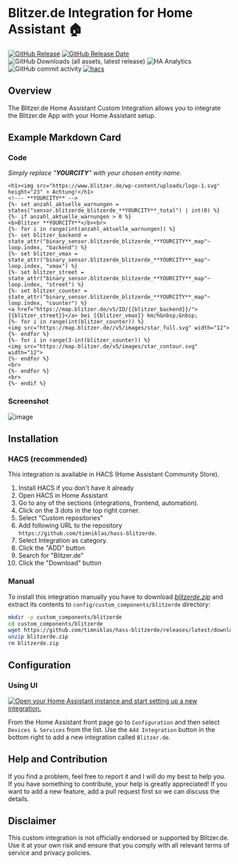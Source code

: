 # Blitzer.de Integration for Home Assistant 🏠

[![GitHub Release](https://img.shields.io/github/v/release/timniklas/hass-blitzerde?sort=semver&style=for-the-badge&color=green)](https://github.com/timniklas/hass-blitzerde/releases/)
[![GitHub Release Date](https://img.shields.io/github/release-date/timniklas/hass-blitzerde?style=for-the-badge&color=green)](https://github.com/timniklas/hass-blitzerde/releases/)
![GitHub Downloads (all assets, latest release)](https://img.shields.io/github/downloads/timniklas/hass-blitzerde/latest/total?style=for-the-badge&label=Downloads%20latest%20Release)
![HA Analytics](https://img.shields.io/badge/dynamic/json?url=https%3A%2F%2Fanalytics.home-assistant.io%2Fcustom_integrations.json&query=%24.blitzerde.total&style=for-the-badge&label=Active%20Installations&color=red)
![GitHub commit activity](https://img.shields.io/github/commit-activity/m/timniklas/hass-blitzerde?style=for-the-badge)
[![hacs](https://img.shields.io/badge/HACS-Integration-blue.svg?style=for-the-badge)](https://github.com/hacs/integration)

## Overview

The Blitzer.de Home Assistant Custom Integration allows you to integrate the Blitzer.de App with your Home Assistant setup.

## Example Markdown Card

### Code
*Simply replace "**YOURCITY**" with your chosen entity name.*

```
<h1><img src="https://www.blitzer.de/wp-content/uploads/logo-1.svg"  height="23" > Achtung!</h1>
<!--- **YOURCITY** -->
{%- set anzahl_aktuelle_warnungen = states("sensor.blitzerde_blitzerde_**YOURCITY**_total") | int(0) %}
{%- if anzahl_aktuelle_warnungen > 0 %}
<b>Blitzer **YOURCITY**</b><br>
{%- for i in range(int(anzahl_aktuelle_warnungen)) %}
{%- set blitzer_backend = state_attr("binary_sensor.blitzerde_blitzerde_**YOURCITY**_map"~ loop.index, "backend") %}
{%- set blitzer_vmax = state_attr("binary_sensor.blitzerde_blitzerde_**YOURCITY**_map"~ loop.index, "vmax") %}
{%- set blitzer_street = state_attr("binary_sensor.blitzerde_blitzerde_**YOURCITY**_map"~ loop.index, "street") %}
{%- set blitzer_counter = state_attr("binary_sensor.blitzerde_blitzerde_**YOURCITY**_map"~ loop.index, "counter") %}
<a href="https://map.blitzer.de/v5/ID/{{blitzer_backend}}/">{{blitzer_street}}</a> bei {{blitzer_vmax}} km/h&nbsp;&nbsp;
{%- for i in range(int(blitzer_counter)) %}
<img src="https://map.blitzer.de//v5/images/star_full.svg" width="12">
{%- endfor %}
{%- for i in range(3-int(blitzer_counter)) %}
<img src="https://map.blitzer.de/v5/images/star_contour.svg" width="12">
{%- endfor %}
<br>
{%- endfor %}
<br>
{%- endif %}
```

### Screenshot

![image](https://github.com/user-attachments/assets/5bb856ac-b7c2-41a6-83d1-b6edcb966f87)

## Installation

### HACS (recommended)

This integration is available in HACS (Home Assistant Community Store).

1. Install HACS if you don't have it already
2. Open HACS in Home Assistant
3. Go to any of the sections (integrations, frontend, automation).
4. Click on the 3 dots in the top right corner.
5. Select "Custom repositories"
6. Add following URL to the repository `https://github.com/timniklas/hass-blitzerde`.
7. Select Integration as category.
8. Click the "ADD" button
9. Search for "Blitzer.de"
10. Click the "Download" button

### Manual

To install this integration manually you have to download [_blitzerde.zip_](https://github.com/timniklas/hass-blitzerde/releases/latest/) and extract its contents to `config/custom_components/blitzerde` directory:

```bash
mkdir -p custom_components/blitzerde
cd custom_components/blitzerde
wget https://github.com/timniklas/hass-blitzerde/releases/latest/download/blitzerde.zip
unzip blitzerde.zip
rm blitzerde.zip
```

## Configuration

### Using UI

[![Open your Home Assistant instance and start setting up a new integration.](https://my.home-assistant.io/badges/config_flow_start.svg)](https://my.home-assistant.io/redirect/config_flow_start/?domain=blitzerde)

From the Home Assistant front page go to `Configuration` and then select `Devices & Services` from the list.
Use the `Add Integration` button in the bottom right to add a new integration called `Blitzer.de`.

## Help and Contribution

If you find a problem, feel free to report it and I will do my best to help you.
If you have something to contribute, your help is greatly appreciated!
If you want to add a new feature, add a pull request first so we can discuss the details.

## Disclaimer

This custom integration is not officially endorsed or supported by Blitzer.de.
Use it at your own risk and ensure that you comply with all relevant terms of service and privacy policies.
